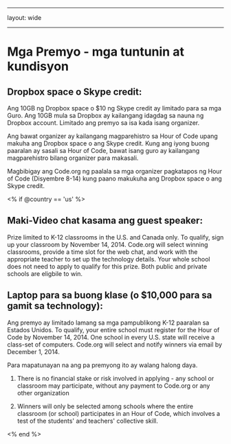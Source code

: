 * * *

layout: wide

* * *

# Mga Premyo - mga tuntunin at kundisyon

## Dropbox space o Skype credit:

Ang 10GB ng Dropbox space o $10 ng Skype credit ay limitado para sa mga Guro. Ang 10GB mula sa Dropbox ay kailangang idagdag sa nauna ng Dropbox account. Limitado ang premyo sa isa kada isang organizer.

Ang bawat organizer ay kailangang magparehistro sa Hour of Code upang makuha ang Dropbox space o ang Skype credit. Kung ang iyong buong paaralan ay sasali sa Hour of Code, bawat isang guro ay kailangang magparehistro bilang organizer para makasali.

Magbibigay ang Code.org ng paalala sa mga organizer pagkatapos ng Hour of Code (Disyembre 8-14) kung paano makukuha ang Dropbox space o ang Skype credit.

<% if @country == 'us' %>

## Maki-Video chat kasama ang guest speaker:

Prize limited to K-12 classrooms in the U.S. and Canada only. To qualify, sign up your classroom by November 14, 2014. Code.org will select winning classrooms, provide a time slot for the web chat, and work with the appropriate teacher to set up the technology details. Your whole school does not need to apply to qualify for this prize. Both public and private schools are eligbile to win.

## Laptop para sa buong klase (o $10,000 para sa gamit sa technology):

Ang premyo ay limitado lamang sa mga pampublikong K-12 paaralan sa Estados Unidos. To qualify, your entire school must register for the Hour of Code by November 14, 2014. One school in every U.S. state will receive a class-set of computers. Code.org will select and notify winners via email by December 1, 2014.

Para mapatunayan na ang pa premyong ito ay walang halong daya.

1) There is no financial stake or risk involved in applying - any school or classroom may participate, without any payment to Code.org or any other organization

2) Winners will only be selected among schools where the entire classroom (or school) participates in an Hour of Code, which involves a test of the students' and teachers' collective skill.

<% end %>